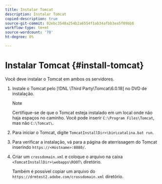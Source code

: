 ```yaml
---
title: Instalar Tomcat
description: Instalar Tomcat
copied-description: true
source-git-commit: 02ebc3548a254b2a6554f1ab34afbb3ea5f09bb8
workflow-type: tm+mt
source-wordcount: '78'
ht-degree: 0%

---
```


# Instalar Tomcat {#install-tomcat}

Você deve instalar o Tomcat em ambos os servidores.
1. Instale o Tomcat pelo [!DNL \Third Party\Tomcat\6.0.18\] no DVD de instalação.

   >[!NOTE]
   >
   >Certifique-se de que o Tomcat esteja instalado em um local onde não haja espaços no caminho. Você pode inserir `C:\Program Files\Tomcat`, mas não `C:\Tomcat\`.

1. Para iniciar o Tomcat, digite `TomcatInstallDir>\bin\catalina.bat run`.
1. Para verificar a instalação, vá para a página de aterrissagem do Tomcat inserindo `https://<Hostname>:8080/`.
1. Criar um `crossdomain.xml` e coloque o arquivo na caixa `<TomcatInstallDir>\webapps\ROOT\` diretório.

   Também é possível copiar um arquivo do `https://drmtest2.adobe.com/crossdomain.xml` diretório.
